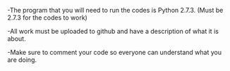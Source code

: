 -The program that you will need to run the codes is Python 2.7.3. (Must be 2.7.3 for the codes to work)

-All work must be uploaded to github and have a description of what it is about. 

-Make sure to comment your code so everyone can understand what you are doing.

